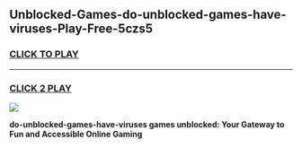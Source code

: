 
## Unblocked-Games-do-unblocked-games-have-viruses-Play-Free-5czs5
<h3>
<a href="https://premium76.site?title=do-unblocked-games-have-viruses&ref=18A">CLICK TO PLAY</a></h3>
<hr>

<h3>
<a href="https://premium76.site?title=do-unblocked-games-have-viruses&ref=18A">CLICK 2 PLAY</a>
  
</h3>

<a href="https://premium76.site?title=do-unblocked-games-have-viruses&ref=18A"><img src="https://clearcache.store/games.png"></a>


**do-unblocked-games-have-viruses games unblocked: Your Gateway to Fun and Accessible Online Gaming**
